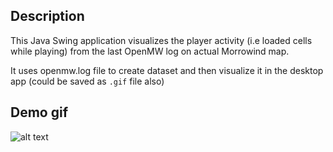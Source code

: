 ## Description

This Java Swing application visualizes the player activity (i.e loaded cells while playing) from the last OpenMW log on actual Morrowind map.

It uses openmw.log file to create dataset and then visualize it in the desktop app (could be saved as ```.gif``` file also)

## Demo gif

![alt text](https://files.catbox.moe/k6gb1m.gif)
